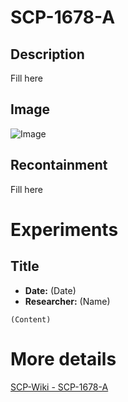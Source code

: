 # SCP-1678-A

## Description
Fill here

## Image
![Image](/SCP/SCP-1678-A.png)

## Recontainment
Fill here


# Experiments

## Title
* **Date:** (Date)
* **Researcher:** (Name)

`(Content)`

# More details
[SCP-Wiki - SCP-1678-A](http://scp-wiki.wikidot.com/scp-1678-A)
